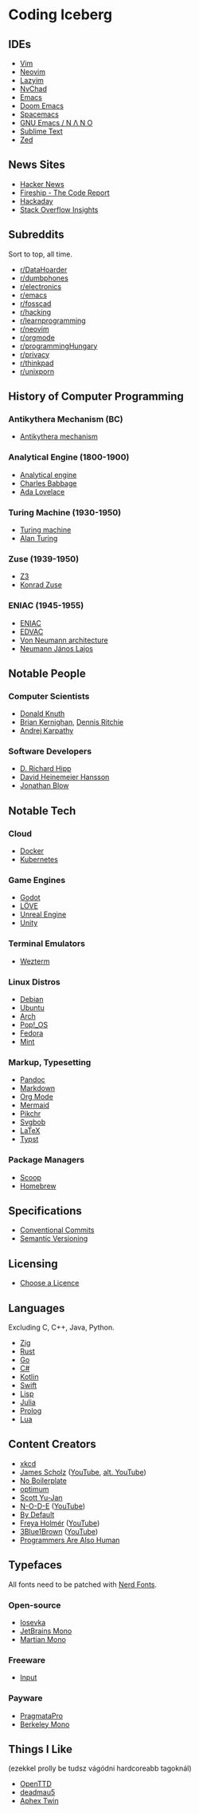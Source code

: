 # Coding Iceberg

## IDEs

- [Vim](https://www.vim.org/)
- [Neovim](https://neovim.io/)
- [Lazyim](https://www.lazyvim.org/)
- [NvChad](https://nvchad.com/)
- [Emacs](https://www.gnu.org/software/emacs/)
- [Doom Emacs](https://github.com/doomemacs/doomemacs)
- [Spacemacs](https://www.spacemacs.org/)
- [GNU Emacs / N Λ N O](https://github.com/rougier/nano-emacs)
- [Sublime Text](https://www.sublimetext.com/)
- [Zed](https://zed.dev/)

## News Sites

- [Hacker News](https://news.ycombinator.com/)
- [Fireship - The Code Report](https://www.youtube.com/playlist?list=PL0vfts4VzfNjnYhJMfTulea5McZbQLM7G)
- [Hackaday](https://hackaday.com/)
- [Stack Overflow Insights](https://survey.stackoverflow.co/)

## Subreddits

Sort to top, all time.

- [r/DataHoarder](https://www.reddit.com/r/DataHoarder/)
- [r/dumbphones](https://www.reddit.com/r/dumbphones/)
- [r/electronics](https://www.reddit.com/r/electronics/)
- [r/emacs](https://www.reddit.com/r/emacs/)
- [r/fosscad](https://www.reddit.com/r/fosscad/)
- [r/hacking](https://www.reddit.com/r/hacking/top/?t=all)
- [r/learnprogramming](https://www.reddit.com/r/learnprogramming/)
- [r/neovim](https://www.reddit.com/r/neovim/)
- [r/orgmode](https://www.reddit.com/r/orgmode/)
- [r/programmingHungary](https://www.reddit.com/r/programmingHungary/)
- [r/privacy](https://www.reddit.com/r/privacy/)
- [r/thinkpad](https://www.reddit.com/r/thinkpad/)
- [r/unixporn](https://www.reddit.com/r/unixporn/)

## History of Computer Programming

### Antikythera Mechanism (BC)

- [Antikythera mechanism](https://en.wikipedia.org/wiki/Antikythera_mechanism)

### Analytical Engine (1800-1900)

- [Analytical engine](https://en.wikipedia.org/wiki/Analytical_engine)
- [Charles Babbage](https://en.wikipedia.org/wiki/Charles_Babbage)
- [Ada Lovelace](https://en.wikipedia.org/wiki/Ada_Lovelace)

### Turing Machine (1930-1950)

- [Turing machine](https://en.wikipedia.org/wiki/Turing_machine)
- [Alan Turing](https://en.wikipedia.org/wiki/Alan_Turing)

### Zuse (1939-1950)

- [Z3](https://en.wikipedia.org/wiki/Z3_(computer))
- [Konrad Zuse](https://en.wikipedia.org/wiki/Konrad_Zuse)

### ENIAC (1945-1955)

- [ENIAC](https://en.wikipedia.org/wiki/ENIAC)
- [EDVAC](https://en.wikipedia.org/wiki/EDVAC)
- [Von Neumann architecture](https://en.wikipedia.org/wiki/Von_Neumann_architecture)
- [Neumann János Lajos](https://en.wikipedia.org/wiki/John_von_Neumann)

## Notable People

### Computer Scientists

- [Donald Knuth](https://cs.stanford.edu/~knuth/)
- [Brian Kernighan](https://www.cs.princeton.edu/~bwk/), [Dennis Ritchie](https://www.bell-labs.com/usr/dmr/www/)
- [Andrej Karpathy](https://karpathy.ai/)

### Software Developers

- [D. Richard Hipp](https://www.hwaci.com/drh/index.html)
- [David Heinemeier Hansson](https://dhh.dk/)
- [Jonathan Blow](http://number-none.com/blow/)

## Notable Tech

### Cloud

- [Docker](https://www.docker.com/)
- [Kubernetes](https://kubernetes.io/)

### Game Engines

- [Godot](https://godotengine.org/)
- [LÖVE](https://www.love2d.org/)
- [Unreal Engine](https://www.unrealengine.com/en-US)
- [Unity](https://unity.com/)

### Terminal Emulators

- [Wezterm](https://wezfurlong.org/wezterm/index.html)

### Linux Distros

- [Debian](https://www.debian.org/)
- [Ubuntu](https://ubuntu.com/)
- [Arch](https://archlinux.org/)
- [Pop!_OS](https://pop.system76.com/)
- [Fedora](https://fedoraproject.org/)
- [Mint](https://www.linuxmint.com/)

### Markup, Typesetting

- [Pandoc](https://pandoc.org/)
- [Markdown](https://en.wikipedia.org/wiki/Markdown)
- [Org Mode](https://orgmode.org/)
- [Mermaid](https://mermaid.js.org/)
- [Pikchr](https://pikchr.org/home/doc/trunk/homepage.md)
- [Svgbob](https://ivanceras.github.io/svgbob/)
- [LaTeX](https://www.latex-project.org/)
- [Typst](https://typst.app/)

### Package Managers

- [Scoop](https://scoop.sh/#/)
- [Homebrew](https://brew.sh/)

## Specifications

- [Conventional Commits](https://www.conventionalcommits.org/en/v1.0.0/)
- [Semantic Versioning](https://semver.org/)

## Licensing

- [Choose a Licence](https://choosealicense.com/)

## Languages

Excluding C, C++, Java, Python.

- [Zig](https://ziglang.org/)
- [Rust](https://www.rust-lang.org/)
- [Go](https://go.dev/)
- [C#](https://dotnet.microsoft.com/en-us/languages/csharp)
- [Kotlin](https://kotlinlang.org/)
- [Swift](https://www.swift.org/)
- [Lisp](https://en.wikipedia.org/wiki/Lisp_(programming_language))
- [Julia](https://julialang.org/)
- [Prolog](https://en.wikipedia.org/wiki/Prolog)
- [Lua](https://www.lua.org/)

## Content Creators

- [xkcd](https://xkcd.com/)
- [James Scholz](https://jvscholz.com/) ([YouTube](https://www.youtube.com/@jvscholz/videos), [alt. YouTube](https://www.youtube.com/@JamesScholz))
- [No Boilerplate](https://www.youtube.com/@NoBoilerplate)
- [optimum](https://www.youtube.com/@optimumtech/videos)
- [Scott Yu-Jan](https://www.youtube.com/@ScottYuJan/videos)
- [N-O-D-E](https://n-o-d-e.net/) ([YouTube](https://www.youtube.com/@NODEtv))
- [By Default](https://www.youtube.com/@VideosByDefault)
- [Freya Holmér](https://www.acegikmo.com/) ([YouTube](https://www.youtube.com/@acegikmo))
- [3Blue1Brown](https://www.3blue1brown.com/) ([YouTube](https://www.youtube.com/@3blue1brown))
- [Programmers Are Also Human](https://www.youtube.com/@programmersarealsohuman5909)

## Typefaces

All fonts need to be patched with [Nerd Fonts](https://www.nerdfonts.com/).

### Open-source

- [Iosevka](https://typeof.net/Iosevka/)
- [JetBrains Mono](https://www.jetbrains.com/lp/mono/)
- [Martian Mono](https://evilmartians.com/products/martian-mono)

### Freeware

- [Input](https://input.djr.com/)

### Payware

- [PragmataPro](https://fsd.it/shop/fonts/pragmatapro/)
- [Berkeley Mono](https://berkeleygraphics.com/typefaces/berkeley-mono/)

## Things I Like

(ezekkel prolly be tudsz vágódni hardcoreabb tagoknál)

- [OpenTTD](https://www.openttd.org/)
- [deadmau5](https://deadmau5.com/)
- [Aphex Twin](https://aphextwin.warp.net/)
